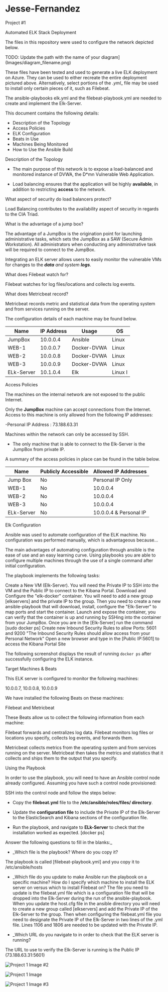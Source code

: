 # Jesse-Fernandez
Project #1

Automated ELK Stack Deployment

The files in this repository were used to configure the network depicted below.

TODO: Update the path with the name of your diagram](Images/diagram_filename.png)

These files have been tested and used to generate a live ELK deployment on Azure. They can be used to either recreate the entire deployment pictured above. Alternatively, select portions of the _.yml__ file may be used to install only certain pieces of it, such as Filebeat.

   The ansible-playbooks elk.yml and the filebeat-playbook.yml are needed to create and implement the Elk-Server.

This document contains the following details:
- Description of the Topology
- Access Policies
- ELK Configuration
- Beats in Use
- Machines Being Monitored
- How to Use the Ansible Build


Description of the Topology

- The main purpose of this network is to expose a load-balanced and monitored instance of DVWA, the D*mn Vulnerable Web Application.

- Load balancing ensures that the application will be highly __available__, in addition to restricting __access__ to the network.

 What aspect of security do load balancers protect?

Load Balancing contributes to the availability aspect of security in regards to the CIA Triad. 

What is the advantage of a jump box?

The advantage of a JumpBox is the origination point for launching administrative tasks, which sets the JumpBox as a SAW (Secure Admin Workstation). All administrators when conducting any administrative task will be required to connect to the JumpBox.

Integrating an ELK server allows users to easily monitor the vulnerable VMs for changes to the ___data__ and system __logs___.

 What does Filebeat watch for?

Filebeat watches for log files/locations and collects log events.

What does Metricbeat record?

Metricbeat records metric and statistical data from the operating system and from services running on the server.

The configuration details of each machine may be found below.

| Name       | IP Address | Usage        | OS  |
|---             |---              |---               |---        |
| JumpBox | 10.0.0.4   | Ansible      | Linux |
| WEB-1   | 10.0.0.7   | Docker-DVWA  | Linux |
| WEB-2   | 10.0.0.8  | Docker-DVWA  | Linux |
| WEB-3   | 10.0.0.9   | Docker-DVWA  | Linux |
| ELk-Server | 10.1.0.4  | Elk          | Linux I


Access Policies

The machines on the internal network are not exposed to the public Internet. 

Only the __JumpBox__ machine can accept connections from the Internet. Access to this machine is only allowed from the following IP addresses:

-Personal IP Address : 73.188.63.31

Machines within the network can only be accessed by SSH.

- The only machine that is able to connect to the Elk-Server is the JumpBox from private IP.

A summary of the access policies in place can be found in the table below.

| Name       | Publicly Accessible | Allowed IP Addresses   |
|----------           |--------------------|----------------------  |
|Jump Box       | No                  | Personal IP Only |
| WEB-1          | No                  | 10.0.0.4               |
| WEB-2          | No                  | 10.0.0.4               |
| WEB-3          | No                  | 10.0.0.4               |
| ELk-Server | No                    | 10.0.0.4 & Personal IP |

Elk Configuration

Ansible was used to automate configuration of the ELK machine. No configuration was performed manually, which is advantageous because…

The main advantages of automating configuration through ansible is the ease of use and an easy learning curve. Using playbooks you are able to configure multiple machines through the use of a single command after initial configuration.

The playbook implements the following tasks:

 Create a New VM (Elk-Server). You will need the Private IP to SSH into the VM and the Public IP to connect to the Kibana Portal.
Download and Configure the "elk-docker" container. You will need to add a new group [elkservers] and the private IP to the group. Then you need to create a new ansible-playbook that will download, install, configure the "Elk-Server" to map ports and start the container.
Launch and expose the container, you can verify that the container is up and running by SSHing into the container from your JumpBox. Once you are in the [Elk-Server] run the command [sudo docker ps]
Create new Inbound Security Rules to allow Ports: 5601 and 9200 "The Inbound Security Rules should allow access from your Personal Network"
Open a new browser and type in the [Public IP:5601] to access the Kibana Portal Site

The following screenshot displays the result of running `docker ps` after successfully configuring the ELK instance.


Target Machines & Beats

This ELK server is configured to monitor the following machines:

10.0.0.7, 10.0.0.8, 10.0.0.9

We have installed the following Beats on these machines:

Filebeat and Metricbeat

These Beats allow us to collect the following information from each machine:

 Filebeat forwards and centralizes log data. Filebeat monitors log files or locations you specify, collects log events, and forwards them.

Metricbeat collects metrics from the operating system and from services running on the server. Metricbeat then takes the metrics and statistics that it collects and ships them to the output that you specify.


Using the Playbook

In order to use the playbook, you will need to have an Ansible control node already configured. Assuming you have such a control node provisioned: 

SSH into the control node and follow the steps below:

- Copy the __filebeat.yml__ file to the __/etc/ansible/roles/files/ directory__.

- Update the __configuration file__ to include the Private IP of the Elk-Server to the ElasticSearch and Kibana sections of the configuration file.

- Run the playbook, and navigate to __ELk-Server__ to check that the installation worked as expected. [docker ps]

Answer the following questions to fill in the blanks:_

- _Which file is the playbook? Where do you copy it? 

The playbook is called [filebeat-playbook.yml] and you copy it to /etc/ansible/hosts

- _Which file do you update to make Ansible run the playbook on a specific machine? How do I specify which machine to install the ELK server on versus which to install Filebeat on? 
The file you need to update is the filebeat.yml file which is a configuration file that will be dropped into the Elk-Server during the run of the ansible-playbook. When you update the host.cfg file in the ansible directory you will need to create a new group called [elkservers] and add the Private IP of the Elk-Server to the group. Then when configuring the filebeat.yml file you need to designate the Private IP of the Elk-Server in two lines of the .yml file. Lines 1106 and 1806 are needed to be updated with the Private IP.

- _Which URL do you navigate to in order to check that the ELK server is running? 

The URL to use to verify the Elk-Server is running is the Public IP (73.188.63.31:5601)


![Project 1 Image #2](https://user-images.githubusercontent.com/74419149/112837430-e271b280-9069-11eb-8fae-cd5141c957af.PNG)

![Project 1 Image](https://user-images.githubusercontent.com/74419149/112837450-e7cefd00-9069-11eb-9061-ed956a5e0846.PNG)

![Project 1 Image #3](https://user-images.githubusercontent.com/74419149/112837459-e998c080-9069-11eb-9a77-ce08f5197392.PNG)




